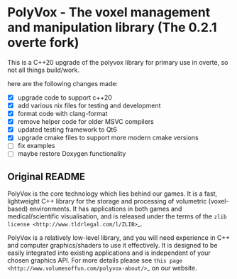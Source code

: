 # PolyVox - The voxel management and manipulation library (The 0.2.1 overte fork)

This is a C++20 upgrade of the polyvox library for primary use in overte, so not all things build/work.

here are the following changes made:
- [x] upgrade code to support c++20
- [x] add various nix files for testing and development
- [x] format code with clang-format
- [x] remove helper code for older MSVC compilers
- [x] updated testing framework to Qt6
- [x] upgrade cmake files to support more modern cmake versions
- [ ] fix examples
- [ ] maybe restore Doxygen functionality

## Original README
PolyVox is the core technology which lies behind our games. It is a fast, lightweight C++ library for the storage and processing of volumetric (voxel-based) environments. It has applications in both games and medical/scientific visualisation, and is released under the terms of the `zlib license <http://www.tldrlegal.com/l/ZLIB>`_.

PolyVox is a relatively low-level library, and you will need experience in C++ and computer graphics/shaders to use it effectively. It is designed to be easily integrated into existing applications and is independent of your chosen graphics API. For more details please see `this page <http://www.volumesoffun.com/polyvox-about/>`_ on our website.
